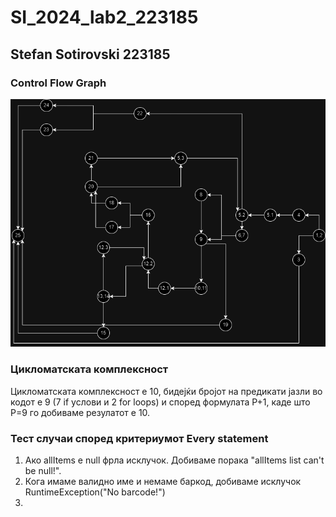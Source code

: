 # SI_2024_lab2_223185

## Stefan Sotirovski 223185

### Control Flow Graph

![SI_LAB2.drawio.png](SI_LAB2.drawio.png)

### Цикломатската комплексност
Цикломатската комплексност е 10, бидејќи бројот на предикати јазли во кодот е 9 (7 if услови и 2 for loops) и според формулата P+1, каде што P=9 го добиваме резулатот е 10.

### Тест случаи според критериумот Every statement
1. Ако allItems е null фрла исклучок. Добиваме порака "allItems list can't be null!". 
2. Кога имаме валидно име и немаме баркод, добиваме исклучок RuntimeException("No barcode!")
3. 
